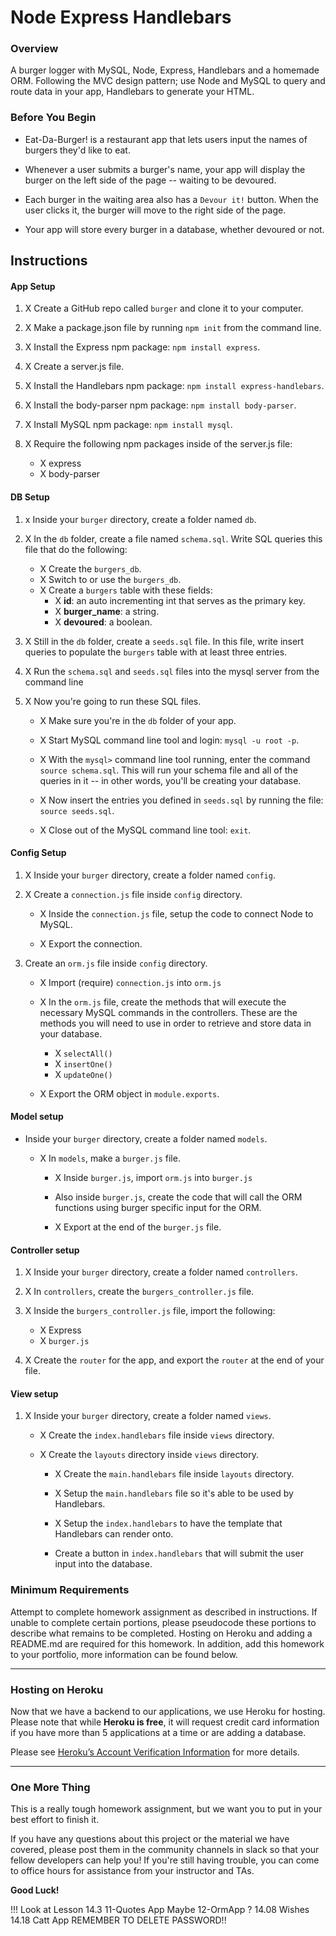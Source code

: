 # Node Express Handlebars

### Overview

A burger logger with MySQL, Node, Express, Handlebars and a homemade ORM. Following the MVC design pattern; use Node and MySQL to query and route data in your app, Handlebars to generate your HTML.

### Before You Begin

* Eat-Da-Burger! is a restaurant app that lets users input the names of burgers they'd like to eat.

* Whenever a user submits a burger's name, your app will display the burger on the left side of the page -- waiting to be devoured.

* Each burger in the waiting area also has a `Devour it!` button. When the user clicks it, the burger will move to the right side of the page.

* Your app will store every burger in a database, whether devoured or not.

## Instructions

#### App Setup

1. X Create a GitHub repo called `burger` and clone it to your computer.

2. X Make a package.json file by running `npm init` from the command line.

3. X Install the Express npm package: `npm install express`.

4. X Create a server.js file.

5. X Install the Handlebars npm package: `npm install express-handlebars`.

6. X Install the body-parser npm package: `npm install body-parser`.

7. X Install MySQL npm package: `npm install mysql`.

8. X Require the following npm packages inside of the server.js file:
   * X express
   * X body-parser

#### DB Setup

1. x Inside your `burger` directory, create a folder named `db`.

2. X In the `db` folder, create a file named `schema.sql`. Write SQL queries this file that do the following:

   * X Create the `burgers_db`.
   * X Switch to or use the `burgers_db`.
   * X Create a `burgers` table with these fields:
     * X **id**: an auto incrementing int that serves as the primary key.
     * X **burger_name**: a string.
     * X **devoured**: a boolean.

3. X Still in the `db` folder, create a `seeds.sql` file. In this file, write insert queries to populate the `burgers` table with at least three entries.

4. X Run the `schema.sql` and `seeds.sql` files into the mysql server from the command line

5. X Now you're going to run these SQL files.

   * X Make sure you're in the `db` folder of your app.

   * X Start MySQL command line tool and login: `mysql -u root -p`.

   * X With the `mysql>` command line tool running, enter the command `source schema.sql`. This will run your schema file and all of the queries in it -- in other words, you'll be creating your database.

   * X Now insert the entries you defined in `seeds.sql` by running the file: `source seeds.sql`.

   * X Close out of the MySQL command line tool: `exit`.

#### Config Setup

1. X Inside your `burger` directory, create a folder named `config`.

2. X Create a `connection.js` file inside `config` directory.

   * X Inside the `connection.js` file, setup the code to connect Node to MySQL.

   * X Export the connection.

3. Create an `orm.js` file inside `config` directory.

   * X Import (require) `connection.js` into `orm.js`

   * X In the `orm.js` file, create the methods that will execute the necessary MySQL commands in the controllers. These are the methods you will need to use in order to retrieve and store data in your database.

     * X `selectAll()`
     * X `insertOne()`
     * X `updateOne()`

   * X Export the ORM object in `module.exports`.

#### Model setup

* Inside your `burger` directory, create a folder named `models`.

  * X In `models`, make a `burger.js` file.

    * X Inside `burger.js`, import `orm.js` into `burger.js`

    * Also inside `burger.js`, create the code that will call the ORM functions using burger specific input for the ORM.

    * X Export at the end of the `burger.js` file.

#### Controller setup

1. X Inside your `burger` directory, create a folder named `controllers`.

2. X In `controllers`, create the `burgers_controller.js` file.

3. X Inside the `burgers_controller.js` file, import the following:

   * X Express
   * X `burger.js`

4. X Create the `router` for the app, and export the `router` at the end of your file.

#### View setup

1. X Inside your `burger` directory, create a folder named `views`.

   * X Create the `index.handlebars` file inside `views` directory.

   * X Create the `layouts` directory inside `views` directory.

     * X Create the `main.handlebars` file inside `layouts` directory.

     * X Setup the `main.handlebars` file so it's able to be used by Handlebars.

     * X Setup the `index.handlebars` to have the template that Handlebars can render onto.

     * Create a button in `index.handlebars` that will submit the user input into the database.

### Minimum Requirements

Attempt to complete homework assignment as described in instructions. If unable to complete certain portions, please pseudocode these portions to describe what remains to be completed. Hosting on Heroku and adding a README.md are required for this homework. In addition, add this homework to your portfolio, more information can be found below.
 
- - -

### Hosting on Heroku

Now that we have a backend to our applications, we use Heroku for hosting. Please note that while **Heroku is free**, it will request credit card information if you have more than 5 applications at a time or are adding a database.

Please see [Heroku’s Account Verification Information](https://devcenter.heroku.com/articles/account-verification) for more details.

- - -

### One More Thing

This is a really tough homework assignment, but we want you to put in your best effort to finish it.

If you have any questions about this project or the material we have covered, please post them in the community channels in slack so that your fellow developers can help you! If you're still having trouble, you can come to office hours for assistance from your instructor and TAs.

**Good Luck!**

!!! Look at Lesson 14.3
11-Quotes App
Maybe 12-OrmApp ?
14.08 Wishes
14.18 Catt App
REMEMBER TO DELETE PASSWORD!!